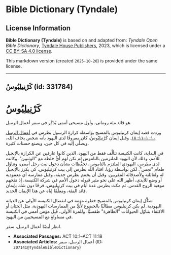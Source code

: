 # Bible Dictionary (Tyndale)

## License Information

**Bible Dictionary (Tyndale)** is based on and adapted from: _Tyndale Open Bible Dictionary_, [Tyndale House Publishers](https://tyndaleopenresources.com/), 2023, which is licensed under a [CC BY-SA 4.0 license](https://creativecommons.org/licenses/by-sa/4.0/legalcode.en).

This markdown version (created `2025-10-20`) is provided under the same license.



--------------------------------

## كَرْنِيلِيُوسُ (id: 331784)

كَرْنِيلِيُوسُ
==============

هو قائد مئة روماني، وأول مسيحي أممي يُذكَر في سفر أعمال الرسل.

وردت قصة إيمان كرنيليوس بالمسيح بواسطة كرازة الرسول بطرس في [أعمال الرسل ١٠: ١–١١: ١٨](https://ref.ly/Acts10:1-Acts11:18). وقبل إيمان كَرْنِيلِيُوسُ، كان معروفًا لدى اليهود بأنه شخص يخاف الله، ويصلِّي إليه في كل حين، ويصنع حسنات كثيرة.

في البداية، كانت الكنيسة تتألَّف فقط من اليهود، الذين كانوا عازفين عن الكرازة بالإنجيل للأمم، وذلك لأن اليهود الملتزمين بالناموس لم تكن لهم أيُّ خلطة مع "الوثنيين". وكانت لدى بطرس، اليهودي الملتزم بالناموس، تحفُّظات بشأن دخول بيت رجل أممي، وتناوُل طعام "نجس". لكن بواسطة رؤيا، اقتاد الله بطرس إلى بيت كرنيليوس، كي يكرز بالإنجيل له ولعائلته ولأصدقائه المقربين. وقبل أن يختتم بطرس حديثه، وقبل ممارسة أي معمودية أو وضع للأيدي، أظهر الله على نحو مثير قبوله دخول الأمم في شركة الكنيسة، إذ مَنَحهم موهبة الروح القدس. ثم مكث بطرس عدة أيام في بيت كرنيليوس، فرحًا دون شك بإيمان قائد المئة، ومعلِّمًا إياه عن هذا الإيمان الجديد.

شكَّل إيمان كرنيليوس بالمسيح خطوة مهمة في انفصال الكنيسة الأولى عن الديانة اليهودية. لم يكن كرنيليوس مطالَبًا بالخضوع لأيٍّ من الممارسات اليهودية، مثل الختان أو الاكتفاء بتناوُل الحيوانات "الطاهرة" طقسيًّا. وللمرة الأولى، قُبِل مؤمن أممي في الكنيسة في مساواةٍ مع المسيحيين من اليهود.

انظر أيضًا أعمال الرسل، سفر.

* **Associated Passages:** ACT 10:1–ACT 11:18
* **Associated Articles:** أعمال الرسل، سفر (ID: `207141@TyndaleBibleDictionary`)

